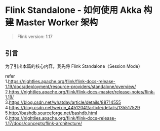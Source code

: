 # Flink Standalone - 如何使用 Akka 构建 Master Worker 架构    

>Flink version: 1.17   

## 引言  
为了引出本篇的核心内容，我先将 Flink Standalone（Session Mode） 





refer                   
1.https://nightlies.apache.org/flink/flink-docs-release-1.19/docs/deployment/resource-providers/standalone/overview/                    
2.https://nightlies.apache.org/flink/flink-docs-master/release-notes/flink-1.18/                
3.https://blog.csdn.net/whatday/article/details/88714555            
4.https://blog.csdn.net/weixin_44512041/article/details/135517529                   
5.http://bashdb.sourceforge.net/bashdb.html             
6.https://nightlies.apache.org/flink/flink-docs-release-1.17/docs/concepts/flink-architecture/      




